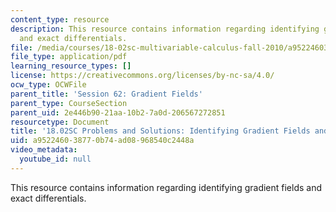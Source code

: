 ```yaml
---
content_type: resource
description: This resource contains information regarding identifying gradient fields
  and exact differentials.
file: /media/courses/18-02sc-multivariable-calculus-fall-2010/a952246038770b74ad08968540c2448a_MIT18_02SC_pb_62_comb.pdf
file_type: application/pdf
learning_resource_types: []
license: https://creativecommons.org/licenses/by-nc-sa/4.0/
ocw_type: OCWFile
parent_title: 'Session 62: Gradient Fields'
parent_type: CourseSection
parent_uid: 2e446b90-21aa-10b2-7a0d-206567272851
resourcetype: Document
title: '18.02SC Problems and Solutions: Identifying Gradient Fields and Exact Differentials'
uid: a9522460-3877-0b74-ad08-968540c2448a
video_metadata:
  youtube_id: null
---
```

This resource contains information regarding identifying gradient fields and exact differentials.